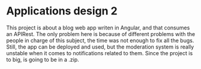  # Applications design 2
 This project is about a blog web app writen in Angular, and that consumes an APIRest. The only problem here is because of different problems with 
 the people in charge of this subject, the time was not enough to fix all the bugs. Still, the app can be deployed and used, but the moderation system is really
 unstable when it comes to notifications related to them. Since the project is to big, is going to be in a .zip.
